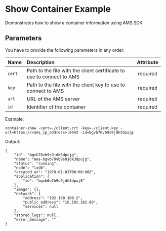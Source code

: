 Show Container Example
======================

Demonstrates how to show a container information using AMS SDK

Parameters
-----

You have to provide the following parameters in any order:

| Name      | Description           | Attribute  |
| --------- |:--------------------  | :--------: |
| `cert`    | Path to the file with the client certificate to use to connect to AMS | required |
| `key`     | Path to the file with the client key to use to connect to AMS  | required |
| `url`     | URL of the AMS server           | required |
| `id`      | Identifier of the container     | required |


Example:

    container-show -cert=./client.crt -key=./client.key -url=https://<ams_ip_address>:8443 -id=bgvb70vb9s9jdk3dpujg

Output:

    {
        "id": "bgvb70vb9s9jdk3dpujg",
        "name": "ams-bgvb70vb9s9jdk3dpujg",
        "status": "running",
        "node": "lxd0",
        "created_at": "1970-01-01T00:00:00Z",
        "application": {
            "id": "bgvb6u7b9s9jdk3dpuj0"
        },
        "image": {},
        "network": {
            "address": "192.168.100.2",
            "public_address": "18.191.182.69",
            "services": null
        },
        "stored_logs": null,
        "error_message": ""
    }

